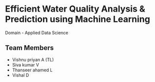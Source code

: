 
# Efficient Water Quality Analysis & Prediction using Machine Learning

Domain - Applied Data Science



## Team Members

- Vishnu priyan A (TL)
- Siva kumar V
- Thanseer ahamed L
- Vishal D
